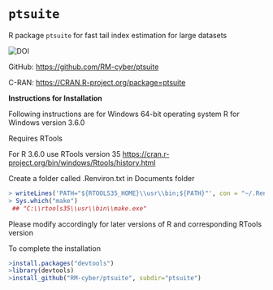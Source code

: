 # `ptsuite`

R package `ptsuite` for fast tail index estimation for large datasets

![DOI](https://zenodo.org/badge/272910326.svg)

GitHub: https://github.com/RM-cyber/ptsuite

C-RAN: https://CRAN.R-project.org/package=ptsuite 

**Instructions for Installation**

Following instructions are for Windows 64-bit operating system R for Windows version 3.6.0 

Requires RTools 

For R 3.6.0 use RTools version 35 https://cran.r-project.org/bin/windows/Rtools/history.html

Create a folder called .Renviron.txt in Documents folder  

```r
> writeLines('PATH="${RTOOLS35_HOME}\\usr\\bin;${PATH}"', con = "~/.Renviron")
> Sys.which("make")
 ## "C:\\rtools35\\usr\\bin\\make.exe"
```
Please modify accordingly for later versions of R and corresponding RTools version

To complete the installation
```r
>install.packages("devtools")
>library(devtools)
>install_github("RM-cyber/ptsuite", subdir="ptsuite")
```
